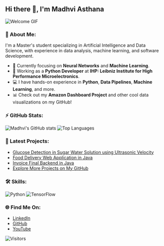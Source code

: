 ## Hi there 👋, I'm Madhvi Asthana

![Welcome GIF](https://media.giphy.com/media/hvRJCLFzcasrR4ia7z/giphy.gif)

### 🚀 About Me:
I'm a Master's student specializing in Artificial Intelligence and Data Science, with experience in data analysis, machine learning, and software development.

- 🌱 Currently focusing on **Neural Networks** and **Machine Learning**.
- 🔭 Working as a **Python Developer** at **IHP: Leibniz Institute for High Performance Microelectronics**.
- 💻 I have hands-on experience in **Python**, **Data Pipelines**, **Machine Learning**, and more.
- 📊 Check out my **Amazon Dashboard Project** and other cool data visualizations on my GitHub!

### ⚡ GitHub Stats:
![Madhvi's GitHub stats](https://github-readme-stats.vercel.app/api?username=madhviasthana&show_icons=true&theme=radical)
![Top Languages](https://github-readme-stats.vercel.app/api/top-langs/?username=madhviasthana&layout=compact&theme=radical)

### 📂 Latest Projects:
- [Glucose Detection in Sugar Water Solution using Ultrasonic Velocity](https://github.com/madhviasthana/Glucose-Detection-in-Sugar-Water-Solution-using-Ultrasonic-Velocity)
- [Food Delivery Web Application in Java](https://github.com/madhviasthana/Food-delivery-web-application-java)
- [Invoice Final Backend in Java](https://github.com/madhviasthana/Invoice-Final-Backend)
- [Explore More Projects on My GitHub](https://github.com/madhviasthana?tab=repositories)

### 🛠 Skills:
![Python](https://img.shields.io/badge/Python-3776AB?style=for-the-badge&logo=python&logoColor=white)
![TensorFlow](https://img.shields.io/badge/TensorFlow-FF6F00?style=for-the-badge&logo=tensorflow&logoColor=white)

### 🌐 Find Me On:
- [LinkedIn](https://www.linkedin.com/in/madhviasthana)
- [GitHub](https://github.com/madhviasthana)
- [YouTube](https://www.youtube.com/@Geeksgod)

![Visitors](https://komarev.com/ghpvc/?username=madhviasthana&style=flat-square&color=blue)
